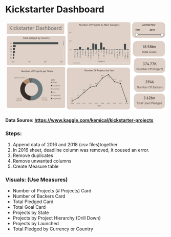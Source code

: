 # Kickstarter Dashboard
![logo](https://github.com/sohilamohey/Power-BI-Projects/blob/main/Kickstarter/Kickstarter.png)
#### Data Sourse: https://www.kaggle.com/kemical/kickstarter-projects
### Steps:
1. Append data of 2016 and 2018 (csv files)together
2. In 2016 sheet, deadline column was removed, it coused an error.
3. Remove duplicates
4. Remove unwanted columns
5. Create Measure table

### Visuals: (Use Measures)
- Number of Projects (# Projects) Card
- Number of Backers Card
- Total Pledged Card
- Total Goal Card
- Projects by State
- Projects by Project Hierarchy (Drill Down)
- Projects by Launched
- Total Pledged by Currency or Country